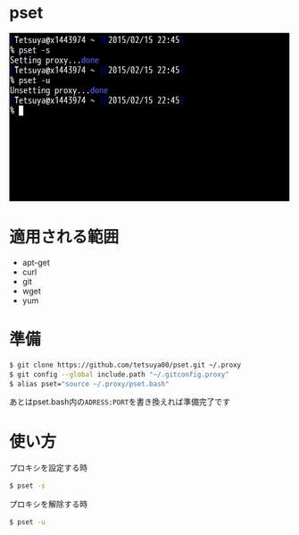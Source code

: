 # pset
![Screenshot](/pset.png "Screenshot")

# 適用される範囲
* apt-get
* curl
* git
* wget
* yum

# 準備
```bash
$ git clone https://github.com/tetsuya00/pset.git ~/.proxy
$ git config --global include.path "~/.gitconfig.proxy"
$ alias pset="source ~/.proxy/pset.bash"
```

あとはpset.bash内の`ADRESS:PORT`を書き換えれば準備完了です

# 使い方
プロキシを設定する時
```bash
$ pset -s
```
プロキシを解除する時
```bash
$ pset -u
```
